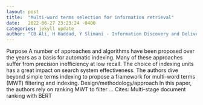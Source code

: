 ```yaml
---
layout: post
title:  "Multi-word terms selection for information retrieval"
date:   2022-06-27 23:23:24 -0400
categories: jekyll update
author: "CB Ali, H Haddad, Y Slimani - Information Discovery and Delivery, 2022"
---
```

Purpose A number of approaches and algorithms have been proposed over the years as a basis for automatic indexing. Many of these approaches suffer from precision inefficiency at low recall. The choice of indexing units has a great impact on search system effectiveness. The authors dive beyond simple terms indexing to propose a framework for multi-word terms (MWT) filtering and indexing. Design/methodology/approach In this paper, the authors rely on ranking MWT to filter …
Cites: ‪Multi-stage document ranking with BERT‬  